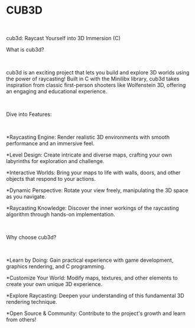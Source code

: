# CUB3D


<p><br></p>
<p>cub3d: Raycast Yourself into 3D Immersion (C)</p>
<p>What is cub3d?</p>
<p><br></p>
<p>cub3d is an exciting project that lets you build and explore 3D worlds using the power of raycasting! Built in C with the Minilibx library, cub3d takes inspiration from classic first-person shooters like Wolfenstein 3D, offering an engaging and educational experience.</p>
<p><br></p>
<p>Dive into Features:</p>
<p><br></p>
<p>  *Raycasting Engine: Render realistic 3D environments with smooth performance and an immersive feel.</p>
<p>  *Level Design: Create intricate and diverse maps, crafting your own labyrinths for exploration and challenge.</p>
<p>  *Interactive Worlds: Bring your maps to life with walls, doors, and other objects that respond to your actions.</p>
<p>  *Dynamic Perspective: Rotate your view freely, manipulating the 3D space as you navigate.</p>
<p>  *Raycasting Knowledge: Discover the inner workings of the raycasting algorithm through hands-on implementation.</p>
<p><br></p>
<p>Why choose cub3d?</p>
<p><br></p>
<p>  *Learn by Doing: Gain practical experience with game development, graphics rendering, and C programming.</p>
<p>  *Customize Your World: Modify maps, textures, and other elements to create your own unique 3D experience.</p>
<p>  *Explore Raycasting: Deepen your understanding of this fundamental 3D rendering technique.</p>
<p>  *Open Source &amp; Community: Contribute to the project&apos;s growth and learn from others!</p>
